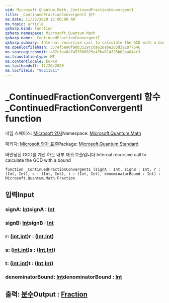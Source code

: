 ```yaml
---
uid: Microsoft.Quantum.Math._ContinuedFractionConvergentI
title: _ContinuedFractionConvergentI 함수
ms.date: 11/25/2020 12:00:00 AM
ms.topic: article
qsharp.kind: function
qsharp.namespace: Microsoft.Quantum.Math
qsharp.name: _ContinuedFractionConvergentI
qsharp.summary: Internal recursive call to calculate the GCD with a bound
ms.openlocfilehash: 337ef5e90f98b3529ccda628abe203d391877646
ms.sourcegitcommit: a87c1aa8e7453360025e47ba614f25b02ea84ec3
ms.translationtype: MT
ms.contentlocale: ko-KR
ms.lasthandoff: 11/26/2020
ms.locfileid: "96211511"
---
```

# <a name="_continuedfractionconvergenti-function"></a><span data-ttu-id="61e4e-102">_ContinuedFractionConvergentI 함수</span><span class="sxs-lookup"><span data-stu-id="61e4e-102">_ContinuedFractionConvergentI function</span></span>

<span data-ttu-id="61e4e-103">네임 스페이스: [Microsoft 양자](xref:Microsoft.Quantum.Math)</span><span class="sxs-lookup"><span data-stu-id="61e4e-103">Namespace: [Microsoft.Quantum.Math](xref:Microsoft.Quantum.Math)</span></span>

<span data-ttu-id="61e4e-104">패키지: [Microsoft 양자 표준](https://nuget.org/packages/Microsoft.Quantum.Standard)</span><span class="sxs-lookup"><span data-stu-id="61e4e-104">Package: [Microsoft.Quantum.Standard](https://nuget.org/packages/Microsoft.Quantum.Standard)</span></span>


<span data-ttu-id="61e4e-105">바인딩된 GCD를 계산 하는 내부 재귀 호출입니다.</span><span class="sxs-lookup"><span data-stu-id="61e4e-105">Internal recursive call to calculate the GCD with a bound</span></span>

```qsharp
function _ContinuedFractionConvergentI (signA : Int, signB : Int, r : (Int, Int), s : (Int, Int), t : (Int, Int), denominatorBound : Int) : Microsoft.Quantum.Math.Fraction
```


## <a name="input"></a><span data-ttu-id="61e4e-106">입력</span><span class="sxs-lookup"><span data-stu-id="61e4e-106">Input</span></span>

### <a name="signa--int"></a><span data-ttu-id="61e4e-107">signA: [Int](xref:microsoft.quantum.lang-ref.int)</span><span class="sxs-lookup"><span data-stu-id="61e4e-107">signA : [Int](xref:microsoft.quantum.lang-ref.int)</span></span>




### <a name="signb--int"></a><span data-ttu-id="61e4e-108">signB: [Int](xref:microsoft.quantum.lang-ref.int)</span><span class="sxs-lookup"><span data-stu-id="61e4e-108">signB : [Int](xref:microsoft.quantum.lang-ref.int)</span></span>




### <a name="r--intint"></a><span data-ttu-id="61e4e-109">r: ([int](xref:microsoft.quantum.lang-ref.int),[int](xref:microsoft.quantum.lang-ref.int))</span><span class="sxs-lookup"><span data-stu-id="61e4e-109">r : ([Int](xref:microsoft.quantum.lang-ref.int),[Int](xref:microsoft.quantum.lang-ref.int))</span></span>




### <a name="s--intint"></a><span data-ttu-id="61e4e-110">s: ([int](xref:microsoft.quantum.lang-ref.int),[int](xref:microsoft.quantum.lang-ref.int))</span><span class="sxs-lookup"><span data-stu-id="61e4e-110">s : ([Int](xref:microsoft.quantum.lang-ref.int),[Int](xref:microsoft.quantum.lang-ref.int))</span></span>




### <a name="t--intint"></a><span data-ttu-id="61e4e-111">t: ([int](xref:microsoft.quantum.lang-ref.int),[int](xref:microsoft.quantum.lang-ref.int))</span><span class="sxs-lookup"><span data-stu-id="61e4e-111">t : ([Int](xref:microsoft.quantum.lang-ref.int),[Int](xref:microsoft.quantum.lang-ref.int))</span></span>




### <a name="denominatorbound--int"></a><span data-ttu-id="61e4e-112">denominatorBound: [Int](xref:microsoft.quantum.lang-ref.int)</span><span class="sxs-lookup"><span data-stu-id="61e4e-112">denominatorBound : [Int](xref:microsoft.quantum.lang-ref.int)</span></span>





## <a name="output--fraction"></a><span data-ttu-id="61e4e-113">출력: [분수](xref:Microsoft.Quantum.Math.Fraction)</span><span class="sxs-lookup"><span data-stu-id="61e4e-113">Output : [Fraction](xref:Microsoft.Quantum.Math.Fraction)</span></span>

